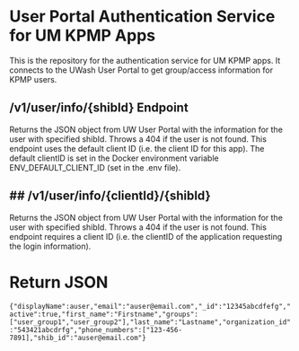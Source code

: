 # User Portal Authentication Service for UM KPMP Apps

This is the repository for the authentication service for UM KPMP apps. It connects to the UWash User Portal to get group/access information for KPMP users. 

## /v1/user/info/{shibId} Endpoint

Returns the JSON object from UW User Portal with the information for the user with specified shibId. Throws a 404 if the user is not found. This endpoint uses the default client ID (i.e. the client ID for this app). The default clientID is set in the Docker environment variable ENV_DEFAULT_CLIENT_ID (set in the .env file).

## ## /v1/user/info/{clientId}/{shibId}

Returns the JSON object from UW User Portal with the information for the user with specified shibId. Throws a 404 if the user is not found. This endpoint requires a client ID (i.e. the clientID of the application requesting the login information). 


# Return JSON

`{"displayName":auser,"email":"auser@email.com","_id":"12345abcdfefg","active":true,"first_name":"Firstname","groups":["user_group1","user_group2"],"last_name":"Lastname","organization_id":"543421abcdrfg","phone_numbers":["123-456-7891],"shib_id":"auser@email.com"}`

